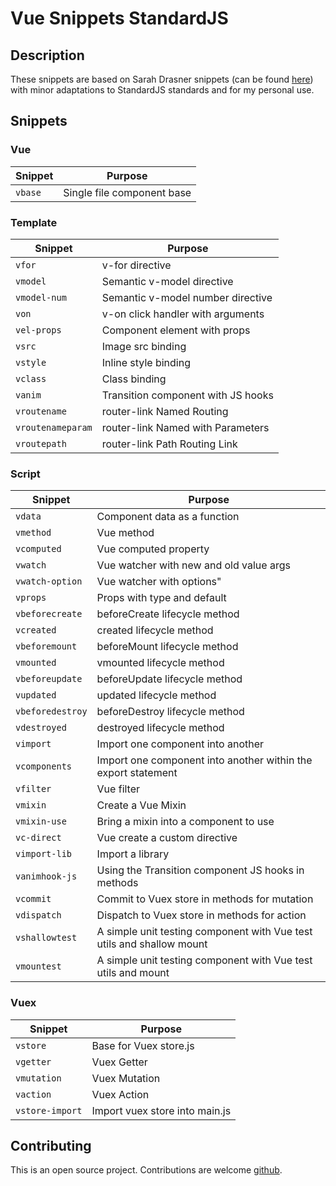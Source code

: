 # Vue Snippets StandardJS

## Description

These snippets are based on Sarah Drasner snippets (can be found [here](https://marketplace.visualstudio.com/items?itemName=sdras.vue-vscode-snippets)) with minor adaptations to StandardJS standards and for my personal use.

## Snippets

### Vue

Snippet | Purpose
------- | --------------------------
`vbase` | Single file component base

### Template

Snippet           | Purpose
----------------- | ----------------------------------
`vfor`            | v-for directive
`vmodel`          | Semantic v-model directive
`vmodel-num`      | Semantic v-model number directive
`von`             | v-on click handler with arguments
`vel-props`       | Component element with props
`vsrc`            | Image src binding
`vstyle`          | Inline style binding
`vclass`          | Class binding
`vanim`           | Transition component with JS hooks
`vroutename`      | router-link Named Routing
`vroutenameparam` | router-link Named with Parameters
`vroutepath`      | router-link Path Routing Link

### Script

Snippet          | Purpose
---------------- | ---------------------------------------------------------------------
`vdata`          | Component data as a function
`vmethod`        | Vue method
`vcomputed`      | Vue computed property
`vwatch`         | Vue watcher with new and old value args
`vwatch-option`  | Vue watcher with options"
`vprops`         | Props with type and default
`vbeforecreate`  | beforeCreate lifecycle method
`vcreated`       | created lifecycle method
`vbeforemount`   | beforeMount lifecycle method
`vmounted`       | vmounted lifecycle method
`vbeforeupdate`  | beforeUpdate lifecycle method
`vupdated`       | updated lifecycle method
`vbeforedestroy` | beforeDestroy lifecycle method
`vdestroyed`     | destroyed lifecycle method
`vimport`        | Import one component into another
`vcomponents`    | Import one component into another within the export statement
`vfilter`        | Vue filter
`vmixin`         | Create a Vue Mixin
`vmixin-use`     | Bring a mixin into a component to use
`vc-direct`      | Vue create a custom directive
`vimport-lib`    | Import a library
`vanimhook-js`   | Using the Transition component JS hooks in methods
`vcommit`        | Commit to Vuex store in methods for mutation
`vdispatch`      | Dispatch to Vuex store in methods for action
`vshallowtest`   | A simple unit testing component with Vue test utils and shallow mount
`vmountest`      | A simple unit testing component with Vue test utils and mount

### Vuex

Snippet         | Purpose
--------------- | ------------------------------
`vstore`        | Base for Vuex store.js
`vgetter`       | Vuex Getter
`vmutation`     | Vuex Mutation
`vaction`       | Vuex Action
`vstore-import` | Import vuex store into main.js

## Contributing

This is an open source project. Contributions are welcome [github](https://github.com/andersonmfjr/vue-snippets-standardjs).
